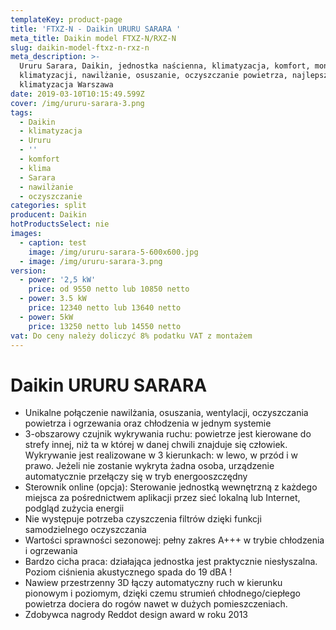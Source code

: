 ```yaml
---
templateKey: product-page
title: 'FTXZ-N - Daikin URURU SARARA '
meta_title: Daikin model FTXZ-N/RXZ-N
slug: daikin-model-ftxz-n-rxz-n
meta_description: >-
  Ururu Sarara, Daikin, jednostka naścienna, klimatyzacja, komfort, montaż
  klimatyzacji, nawilżanie, osuszanie, oczyszczanie powietrza, najlepsza
  klimatyzacja Warszawa
date: 2019-03-10T10:15:49.599Z
cover: /img/ururu-sarara-3.png
tags:
  - Daikin
  - klimatyzacja
  - Ururu
  - ''
  - komfort
  - klima
  - Sarara
  - nawilżanie
  - oczyszczanie
categories: split
producent: Daikin
hotProductsSelect: nie
images:
  - caption: test
    image: /img/ururu-sarara-5-600x600.jpg
  - image: /img/ururu-sarara-3.png
version:
  - power: '2,5 kW'
    price: od 9550 netto lub 10850 netto
  - power: 3.5 kW
    price: 12340 netto lub 13640 netto
  - power: 5kW
    price: 13250 netto lub 14550 netto
vat: Do ceny należy doliczyć 8% podatku VAT z montażem
---
```

# Daikin URURU SARARA

* Unikalne połączenie nawilżania, osuszania, wentylacji, oczyszczania powietrza i ogrzewania oraz chłodzenia w jednym systemie
* 3-obszarowy czujnik wykrywania ruchu: powietrze jest kierowane do strefy innej, niż ta w której w danej chwili znajduje się człowiek. Wykrywanie jest realizowane w 3 kierunkach: w lewo, w przód i w prawo. Jeżeli nie zostanie wykryta żadna osoba, urządzenie automatycznie przełączy się w tryb energooszczędny
* Sterownik online (opcja): Sterowanie jednostką wewnętrzną z każdego miejsca za pośrednictwem aplikacji przez sieć lokalną lub Internet, podgląd zużycia energii
* Nie występuje potrzeba czyszczenia filtrów dzięki funkcji samodzielnego oczyszczania
* Wartości sprawności sezonowej: pełny zakres A+++ w trybie chłodzenia i ogrzewania
* Bardzo cicha praca: działająca jednostka jest praktycznie niesłyszalna. Poziom ciśnienia akustycznego spada do 19 dBA !
* Nawiew przestrzenny 3D łączy automatyczny ruch w kierunku pionowym i poziomym, dzięki czemu strumień chłodnego/ciepłego powietrza dociera do rogów nawet w dużych pomieszczeniach.
* Zdobywca nagrody Reddot design award w roku 2013
